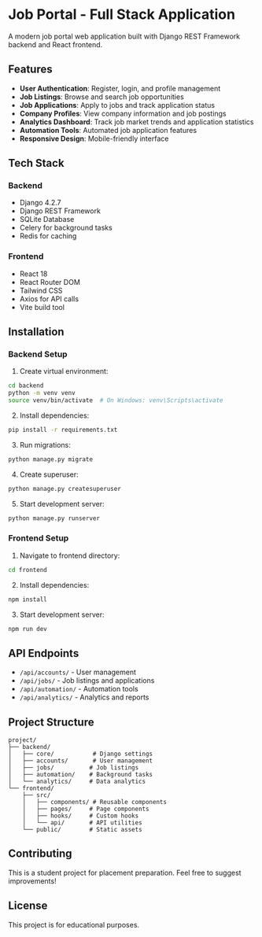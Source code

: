 # Job Portal - Full Stack Application

A modern job portal web application built with Django REST Framework backend and React frontend.

## Features

- **User Authentication**: Register, login, and profile management
- **Job Listings**: Browse and search job opportunities
- **Job Applications**: Apply to jobs and track application status
- **Company Profiles**: View company information and job postings
- **Analytics Dashboard**: Track job market trends and application statistics
- **Automation Tools**: Automated job application features
- **Responsive Design**: Mobile-friendly interface

## Tech Stack

### Backend
- Django 4.2.7
- Django REST Framework
- SQLite Database
- Celery for background tasks
- Redis for caching

### Frontend
- React 18
- React Router DOM
- Tailwind CSS
- Axios for API calls
- Vite build tool

## Installation

### Backend Setup

1. Create virtual environment:
```bash
cd backend
python -m venv venv
source venv/bin/activate  # On Windows: venv\Scripts\activate
```

2. Install dependencies:
```bash
pip install -r requirements.txt
```

3. Run migrations:
```bash
python manage.py migrate
```

4. Create superuser:
```bash
python manage.py createsuperuser
```

5. Start development server:
```bash
python manage.py runserver
```

### Frontend Setup

1. Navigate to frontend directory:
```bash
cd frontend
```

2. Install dependencies:
```bash
npm install
```

3. Start development server:
```bash
npm run dev
```

## API Endpoints

- `/api/accounts/` - User management
- `/api/jobs/` - Job listings and applications
- `/api/automation/` - Automation tools
- `/api/analytics/` - Analytics and reports

## Project Structure

```
project/
├── backend/
│   ├── core/           # Django settings
│   ├── accounts/       # User management
│   ├── jobs/          # Job listings
│   ├── automation/    # Background tasks
│   └── analytics/     # Data analytics
└── frontend/
    ├── src/
    │   ├── components/ # Reusable components
    │   ├── pages/     # Page components
    │   ├── hooks/     # Custom hooks
    │   └── api/       # API utilities
    └── public/        # Static assets
```

## Contributing

This is a student project for placement preparation. Feel free to suggest improvements!

## License

This project is for educational purposes.